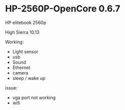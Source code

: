 # HP-2560P-OpenCore 0.6.7
HP elitebook 2560p

High Sierra 10.13

Working:
- Light sensor
- usb
- Sound
- Ethernet
- camera
- sleep / wake up

issue:
- vga port not working
- wifi
